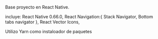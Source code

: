 Base proyecto en React Native.

incluye: 
  React Native 0.66.0,
  React Navigation:{
     Stack Navigator,
     Bottom tabs navigator
  },
  React Vector Icons,
  
Utilizo Yarn como instaloador de paquetes
